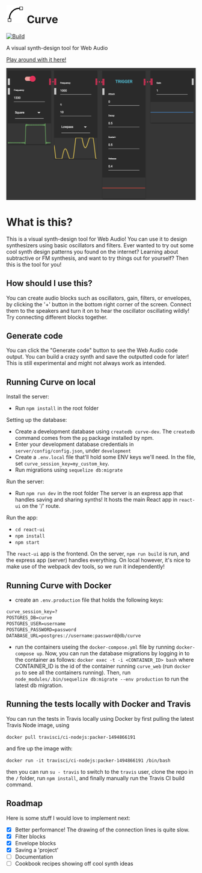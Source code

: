 # <img src="https://raw.githubusercontent.com/valentijnnieman/curve/master/react-ui/src/curve.svg?sanitize=true" width="48" /> Curve

[![Build](https://travis-ci.org/valentijnnieman/curve.svg?branch=master)](https://travis-ci.org/valentijnnieman/curve)

A visual synth-design tool for Web Audio

[Play around with it here!](https://curve-visual.herokuapp.com/)

<img src="https://github.com/valentijnnieman/curve/blob/master/react-ui/public/all_screen.png?raw=true" />

# What is this?

This is a visual synth-design tool for Web Audio! You can use it to design synthesizers using basic oscillators and filters. Ever wanted to try out some cool synth design patterns you found on the internet? Learning about subtractive or FM synthesis, and want to try things out for yourself? Then this is the tool for you!

## How should I use this?

You can create audio blocks such as oscillators, gain, filters, or envelopes, by clicking the '+' button in the bottom right corner of the screen. Connect them to the speakers and turn it on to hear the oscillator oscillating wildly! Try connecting different blocks together.

## Generate code

You can click the "Generate code" button to see the Web Audio code output. You can build a crazy synth and save the outputted code for later! This is still experimental and might not always work as intended.

## Running Curve on local

Install the server:

- Run `npm install` in the root folder

Setting up the database:

- Create a development database using `createdb curve-dev`. The `createdb` command comes from the `pg` package installed by npm.
- Enter your development database credentials in `server/config/config.json`, under `development`
- Create a `.env.local` file that'll hold some ENV keys we'll need. In the file, set `curve_session_key=my_custom_key`.
- Run migrations using `sequelize db:migrate`

Run the server:

- Run `npm run dev` in the root folder
  The server is an express app that handles saving and sharing synths! It hosts the main React app in `react-ui` on the '/' route.

Run the app:

- `cd react-ui`
- `npm install`
- `npm start`

The `react-ui` app is the frontend. On the server, `npm run build` is run, and the express app (server) handles everything. On local however, it's nice to make use of the webpack dev tools, so we run it independently!

## Running Curve with Docker

- create an `.env.production` file that holds the following keys:

```
curve_session_key=?
POSTGRES_DB=curve
POSTGRES_USER=username
POSTGRES_PASSWORD=password
DATABASE_URL=postgres://username:password@db/curve
```

- run the containers useing the `docker-compose.yml` file by running `docker-compose up`. Now, you can run the database migrations by logging in to the container as follows: `docker exec -t -i <CONTAINER_ID> bash` where CONTAINER_ID is the id of the container running `curve_web` (run `docker ps` to see all the containers running). Then, run `node_modules/.bin/sequelize db:migrate --env production` to run the latest db migration.

## Running the tests locally with Docker and Travis

You can run the tests in Travis locally using Docker by first pulling the latest Travis Node image, using

`docker pull travisci/ci-nodejs:packer-1494866191`

and fire up the image with:

`docker run -it travisci/ci-nodejs:packer-1494866191 /bin/bash`

then you can run `su - travis` to switch to the `travis` user, clone the repo in the `/` folder, run `npm install`, and finally manually run the Travis CI build command.

## Roadmap

Here is some stuff I would love to implement next:

- [x] Better performance! The drawing of the connection lines is quite slow.
- [x] Filter blocks
- [x] Envelope blocks
- [x] Saving a 'project'
- [ ] Documentation
- [ ] Cookbook recipes showing off cool synth ideas
